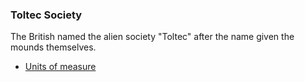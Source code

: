 ### Toltec Society

The British named the alien society "Toltec" after the name given the mounds themselves.

* [Units of measure](https://en.wikipedia.org/wiki/Chinese_units_of_measurement)
